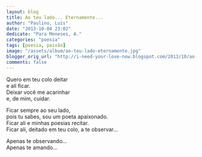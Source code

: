 ```yaml
---
layout: blog
title: Ao teu lado... Eternamente...
author: "Paulino, Luís"
date: "2013-10-04 23:02"
dedicate: "Para Meneses, A."
categories: "poesia"
tags: [poesia, paixão]
image: "/assets/album/ao-teu-lado-eternamente.jpg"
blogger_orig_url: "http://i-need-your-love-now.blogspot.com/2013/10/ao-teu-lado-eternamente.html"
comments: false
---
```

Quero em teu colo deitar\
e ali ficar.\
Deixar você me acarinhar\
e, de mim, cuidar.

Ficar sempre ao seu lado,\
pois tu sabes, sou um poeta apaixonado.\
Ficar ali e minhas poesias recitar.\
Ficar ali, deitado em teu colo, a te observar...

Apenas te observando...\
Apenas te amando...
